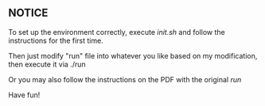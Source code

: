 **NOTICE**
----------
To set up the environment correctly, execute *init.sh* and follow the instructions for the first time.

Then just modify "run" file into whatever you like based on my modification, then execute it via ./run

Or you may also follow the instructions on the PDF with the original *run*

Have fun!
